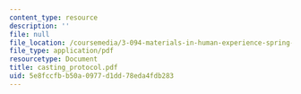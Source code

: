 ```yaml
---
content_type: resource
description: ''
file: null
file_location: /coursemedia/3-094-materials-in-human-experience-spring-2004/5e8fccfbb50a0977d1dd78eda4fdb283_casting_protocol.pdf
file_type: application/pdf
resourcetype: Document
title: casting_protocol.pdf
uid: 5e8fccfb-b50a-0977-d1dd-78eda4fdb283
---
```

